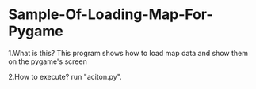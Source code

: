# Sample-Of-Loading-Map-For-Pygame

1.What is this?
 This program shows how to load map data and show them on the  pygame's screen
 
2.How to execute?
 run "aciton.py".
